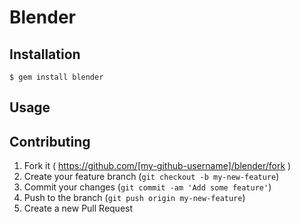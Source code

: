 # Blender


## Installation

    $ gem install blender

## Usage


## Contributing

1. Fork it ( https://github.com/[my-github-username]/blender/fork )
2. Create your feature branch (`git checkout -b my-new-feature`)
3. Commit your changes (`git commit -am 'Add some feature'`)
4. Push to the branch (`git push origin my-new-feature`)
5. Create a new Pull Request
